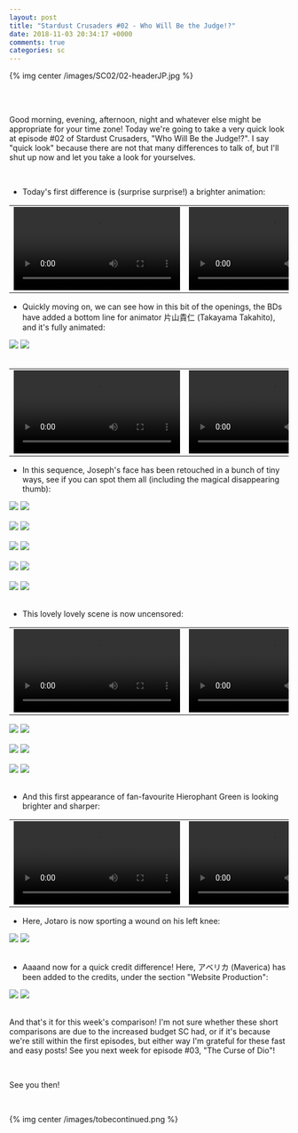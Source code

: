 ```yaml
---
layout: post
title: "Stardust Crusaders #02 - Who Will Be the Judge!?"
date: 2018-11-03 20:34:17 +0000
comments: true
categories: sc
---
```


{% img center /images/SC02/02-headerJP.jpg %}
<!-- more -->

<br>
<br>

Good morning, evening, afternoon, night and whatever else might be appropriate for your time zone! Today we're going to take a very quick look at episode #02 of Stardust Crusaders, "Who Will Be the Judge!?". I say "quick look" because there are not that many differences to talk of, but I'll shut up now and let you take a look for yourselves.

<br>

- Today's first difference is (surprise surprise!) a brighter animation:

<table width="100%">
<tr>
<td align="left" valign="top" width="50%">
<video class='center' nocontrols loop preload='auto'>
  <source src="./../videos/SC02/TV 01 - brighter fall.webm" type='video/webm; codecs="vp8, vorbis"'>
</video>
</td>
<td align="left" valign="top" width="50%">
<video class='center' nocontrols loop preload='auto'>
  <source src="./../videos/SC02/BD 01 - brighter fall.webm" type='video/webm; codecs="vp8, vorbis"'>
</video>
</td>
</tr>
</table>

- Quickly moving on, we can see how in this bit of the openings, the BDs have added a bottom line for animator 片山貴仁 (Takayama Takahito), and it's fully animated:

<div id="container1" class="twentytwenty-container">
 <img src="./../images/SC02/tv-07890.jpg" />
 <img src="./../images/SC02/bd-07890.jpg" />
</div>

<br>

<table width="100%">
<tr>
<td align="left" valign="top" width="50%">
<video class='center' nocontrols loop preload='auto'>
  <source src="./../videos/SC02/TV 02 - Katayama.webm" type='video/webm; codecs="vp8, vorbis"'>
</video>
</td>
<td align="left" valign="top" width="50%">
<video class='center' nocontrols loop preload='auto'>
  <source src="./../videos/SC02/BD 02 - Katayama.webm" type='video/webm; codecs="vp8, vorbis"'>
</video>
</td>
</tr>
</table>

- In this sequence, Joseph's face has been retouched in a bunch of tiny ways, see if you can spot them all (including the magical disappearing thumb):

<div id="container1" class="twentytwenty-container">
 <img src="./../images/SC02/tv-14065.jpg" />
 <img src="./../images/SC02/bd-14065.jpg" />
</div>

<br>

<div id="container1" class="twentytwenty-container">
 <img src="./../images/SC02/tv-14105.jpg" />
 <img src="./../images/SC02/bd-14105.jpg" />
</div>

<br>

<div id="container1" class="twentytwenty-container">
 <img src="./../images/SC02/tv-14130.jpg" />
 <img src="./../images/SC02/bd-14130.jpg" />
</div>

<br>

<div id="container1" class="twentytwenty-container">
 <img src="./../images/SC02/tv-14225.jpg" />
 <img src="./../images/SC02/bd-14225.jpg" />
</div>

<br>

<div id="container1" class="twentytwenty-container">
 <img src="./../images/SC02/tv-14270.jpg" />
 <img src="./../images/SC02/bd-14270.jpg" />
</div>

<br>

- This lovely lovely scene is now uncensored:

<table width="100%">
<tr>
<td align="left" valign="top" width="50%">
<video class='center' nocontrols loop preload='auto'>
  <source src="./../videos/SC02/TV 03 - owie.webm" type='video/webm; codecs="vp8, vorbis"'>
</video>
</td>
<td align="left" valign="top" width="50%">
<video class='center' nocontrols loop preload='auto'>
  <source src="./../videos/SC02/BD 03 - owie.webm" type='video/webm; codecs="vp8, vorbis"'>
</video>
</td>
</tr>
</table>

<div id="container1" class="twentytwenty-container">
 <img src="./../images/SC02/tv-17080.jpg" />
 <img src="./../images/SC02/bd-17080.jpg" />
</div>

<br>

<div id="container1" class="twentytwenty-container">
 <img src="./../images/SC02/tv-17140.jpg" />
 <img src="./../images/SC02/bd-17140.jpg" />
</div>

<br>

<div id="container1" class="twentytwenty-container">
 <img src="./../images/SC02/tv-17190.jpg" />
 <img src="./../images/SC02/bd-17190.jpg" />
</div>

<br>

- And this first appearance of fan-favourite Hierophant Green is looking brighter and sharper:

<table width="100%">
<tr>
<td align="left" valign="top" width="50%">
<video class='center' nocontrols loop preload='auto'>
  <source src="./../videos/SC02/TV 04 - EMERARUDO SUPURASSHU.webm" type='video/webm; codecs="vp8, vorbis"'>
</video>
</td>
<td align="left" valign="top" width="50%">
<video class='center' nocontrols loop preload='auto'>
  <source src="./../videos/SC02/BD 04 - EMERARUDO SUPURASSHU.webm" type='video/webm; codecs="vp8, vorbis"'>
</video>
</td>
</tr>
</table>

- Here, Jotaro is now sporting a wound on his left knee:

<div id="container1" class="twentytwenty-container">
 <img src="./../images/SC02/tv-24215.jpg" />
 <img src="./../images/SC02/bd-24215.jpg" />
</div>

<br>

- Aaaand now for a quick credit difference! Here, アベリカ (Maverica) has been added to the credits, under the section "Website Production":

<div id="container1" class="twentytwenty-container">
 <img src="./../images/SC02/tv-33181.jpg" />
 <img src="./../images/SC02/bd-33141.jpg" />
</div>

<br>

And that's it for this week's comparison! I'm not sure whether these short comparisons are due to the increased budget SC had, or if it's because we're still within the first episodes, but either way I'm grateful for these fast and easy posts! See you next week for episode #03, "The Curse of Dio"!

<br>

See you then!

<br>

{% img center /images/tobecontinued.png %}
